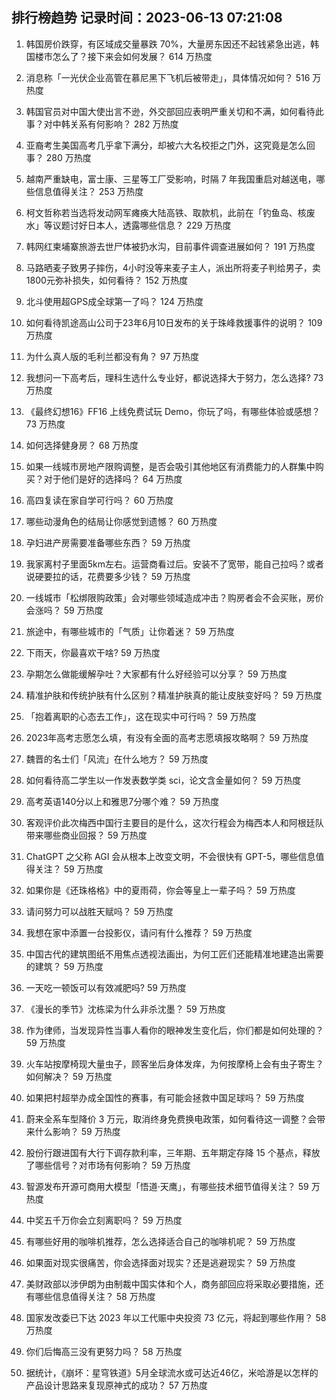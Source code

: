 
## 排行榜趋势 记录时间：2023-06-13 07:21:08
  
  1. 韩国房价跌穿，有区域成交量暴跌 70%，大量房东因还不起钱紧急出逃，韩国楼市怎么了？接下来会如何发展？ 614 万热度
    
  2. 消息称「一光伏企业高管在慕尼黑下飞机后被带走」，具体情况如何？ 516 万热度
    
  3. 韩国官员对中国大使出言不逊，外交部回应表明严重关切和不满，如何看待此事？对中韩关系有何影响？ 282 万热度
    
  4. 亚裔考生美国高考几乎拿下满分，却被六大名校拒之门外，这究竟是怎么回事？ 280 万热度
    
  5. 越南严重缺电，富士康、三星等工厂受影响，时隔 7 年我国重启对越送电，哪些信息值得关注？ 253 万热度
    
  6. 柯文哲称若当选将发动网军瘫痪大陆高铁、取款机，此前在「钓鱼岛、核废水」等议题讨好日本人，透露哪些信息？ 229 万热度
    
  7. 韩网红柬埔寨旅游去世尸体被扔水沟，目前事件调查进展如何？ 191 万热度
    
  8. 马路晒麦子致男子摔伤，4小时没等来麦子主人，派出所将麦子判给男子，卖1800元弥补损失，如何看待？ 152 万热度
    
  9. 北斗使用超GPS成全球第一了吗？ 124 万热度
    
  10. 如何看待凯途高山公司于23年6月10日发布的关于珠峰救援事件的说明？ 109 万热度
    
  11. 为什么真人版的毛利兰都没有角？ 97 万热度
    
  12. 我想问一下高考后，理科生选什么专业好，都说选择大于努力，怎么选择? 73 万热度
    
  13. 《最终幻想16》FF16 上线免费试玩 Demo，你玩了吗，有哪些体验或感想？ 73 万热度
    
  14. 如何选择健身房？ 68 万热度
    
  15. 如果一线城市房地产限购调整，是否会吸引其他地区有消费能力的人群集中购买？对于他们是好的选择吗？ 64 万热度
    
  16. 高四复读在家自学可行吗？ 60 万热度
    
  17. 哪些动漫角色的结局让你感觉到遗憾？ 60 万热度
    
  18. 孕妇进产房需要准备哪些东西？ 59 万热度
    
  19. 我家离村子里面5km左右。运营商看过后。安装不了宽带，能自己拉吗？或者说硬要拉的话，花费要多少钱？ 59 万热度
    
  20. 一线城市「松绑限购政策」会对哪些领域造成冲击？购房者会不会买账，房价会涨吗？ 59 万热度
    
  21. 旅途中，有哪些城市的「气质」让你着迷？ 59 万热度
    
  22. 下雨天，你最喜欢干啥? 59 万热度
    
  23. 孕期怎么做能缓解孕吐？大家都有什么好经验可以分享？ 59 万热度
    
  24. 精准护肤和传统护肤有什么区别？精准护肤真的能让皮肤变好吗？ 59 万热度
    
  25. 「抱着离职的心态去工作」，这在现实中可行吗？ 59 万热度
    
  26. 2023年高考志愿怎么填，有没有全面的高考志愿填报攻略啊？ 59 万热度
    
  27. 魏晋的名士们「风流」在什么地方？ 59 万热度
    
  28. 如何看待高二学生以一作发表数学类 sci，论文含金量如何？ 59 万热度
    
  29. 高考英语140分以上和雅思7分哪个难？ 59 万热度
    
  30. 客观评价此次梅西中国行主要目的是什么，这次行程会为梅西本人和阿根廷队带来哪些商业回报？ 59 万热度
    
  31. ChatGPT 之父称 AGI  会从根本上改变文明，不会很快有 GPT-5，哪些信息值得关注？ 59 万热度
    
  32. 如果你是《还珠格格》中的夏雨荷，你会等皇上一辈子吗？ 59 万热度
    
  33. 请问努力可以战胜天赋吗？ 59 万热度
    
  34. 我想在家中添置一台投影仪，请问有什么推荐？ 59 万热度
    
  35. 中国古代的建筑图纸不用焦点透视法画出，为何工匠们还能精准地建造出需要的建筑？ 59 万热度
    
  36. 一天吃一顿饭可以有效减肥吗? 59 万热度
    
  37. 《漫长的季节》沈栋梁为什么非杀沈墨？ 59 万热度
    
  38. 作为律师，当发现异性当事人看你的眼神发生变化后，你们都是如何处理的？ 59 万热度
    
  39. 火车站按摩椅现大量虫子，顾客坐后身体发痒，为何按摩椅上会有虫子寄生？如何解决？ 59 万热度
    
  40. 如果把村超举办成全国性的赛事，有可能会拯救中国足球吗？ 59 万热度
    
  41. 蔚来全系车型降价 3 万元，取消终身免费换电政策，如何看待这一调整？会带来什么影响？ 59 万热度
    
  42. 股份行跟进国有大行下调存款利率，三年期、五年期定存降 15 个基点，释放了哪些信号？对市场有何影响？ 59 万热度
    
  43. 智源发布开源可商用大模型「悟道·天鹰」，有哪些技术细节值得关注？ 59 万热度
    
  44. 中奖五千万你会立刻离职吗？ 59 万热度
    
  45. 有哪些好用的咖啡机推荐，怎么选择适合自己的咖啡机呢？ 59 万热度
    
  46. 如果面对现实很痛苦，你会选择面对现实？还是逃避现实？ 59 万热度
    
  47. 美财政部以涉伊朗为由制裁中国实体和个人，商务部回应将采取必要措施，还有哪些信息值得关注？ 58 万热度
    
  48. 国家发改委已下达 2023 年以工代赈中央投资 73 亿元，将起到哪些作用？ 58 万热度
    
  49. 你们后悔高三没有更努力吗？ 58 万热度
    
  50. 据统计，《崩坏：星穹铁道》5月全球流水或可达近46亿，米哈游是以怎样的产品设计思路来复现原神式的成功？ 57 万热度
    